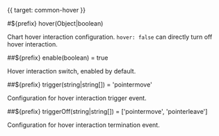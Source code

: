 {{ target: common-hover }}

<!-- IHoverSpec -->

#${prefix} hover(Object|boolean)

Chart hover interaction configuration. `hover: false` can directly turn off hover interaction.

##${prefix} enable(boolean) = true

Hover interaction switch, enabled by default.

##${prefix} trigger(string|string[]) = 'pointermove'

Configuration for hover interaction trigger event.

##${prefix} triggerOff(string|string[]) = ['pointermove', 'pointerleave']

Configuration for hover interaction termination event.